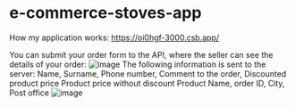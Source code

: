 # e-commerce-stoves-app

How my application works: https://oi0hgf-3000.csb.app/

You can submit your order form to the API, where the seller can see the details of your order:
![image](https://user-images.githubusercontent.com/53310985/226144556-d03c5135-148e-4466-9081-730fcb0fa612.png)
The following information is sent to the server:
Name,
Surname,
Phone number,
Comment to the order,
Discounted product price
Product price without discount
Product Name,
order ID,
City,
Post office
![image](https://user-images.githubusercontent.com/53310985/226144629-d82e4b79-d1bd-45a9-973b-4128e8b97529.png)




